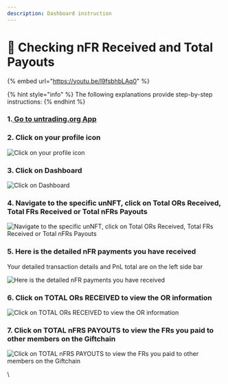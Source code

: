 ```yaml
---
description: Dashboard instruction
---
```


# 🎁 Checking nFR Received and Total Payouts

{% embed url="https://youtu.be/l9fsbhbLAq0" %}

{% hint style="info" %}
The following explanations provide step-by-step instructions:
{% endhint %}

### 1.[ Go to untrading.org App](https://untrading.org/unnfts)

### 2. Click on your profile icon

![Click on your profile icon](https://lh5.googleusercontent.com/JNVB0yeLH5zYyxgEkLV7ciEPIcfxEfWYHDBZQ7MPliuZ32FRwcoE1jKqfa3ce9hFFtydurT40W3IvHBKXyvYJZfoQgpB3AuLQTQMSZ7Yk_jV_Z2smyKGuDW00V2p-kI493TM9S_KliefEjaKce36QWpzDpTeIV_FrFP7JHr3nTxDdzrf_1hkWOxXNZQkcA)

### 3. Click on Dashboard

![Click on Dashboard](https://lh4.googleusercontent.com/7-J9FX_3__rfkA7er73wB7f935OaaJWSE38H8l9XySEUbqMXgDn1RMsAiSNrtIfhkaQ0Ft2pfxapxIG1lnS-lD9T_TA3vC2u5hL77ekfu1y5TxY070JnV9hCFfEApIHDwNJ0dG_LlnxptCFe3aoEIYHnKTm9rXPFG9vyLERzncVXGBthu9yexbZiOdE-HA)

### 4. Navigate to the specific unNFT, click on Total ORs Received, Total FRs Received or Total nFRs Payouts

![Navigate to the specific unNFT, click on Total ORs Received, Total FRs Received or Total nFRs Payouts](https://lh4.googleusercontent.com/z_cRHhz6uL6GlW9Ww4XZ18MFBF0vbNnkSTen9c20QrLX_ZXZKZ-XRLY9wqEn7j45mP4eEXYBmjJkVhqE0fH4E2NxLq37wlX0sAjohHjYPLYeCws1PwvFBkaD9ap_qhPYn6TQ2CXZPlzjegQ2hR3365mnOQhnLJKfLckZXP1BqGRs_6J_yrPccIoq93F55Q)

### 5. Here is the detailed nFR payments you have received

Your detailed transaction details and PnL total are on the left side bar

![Here is the detailed nFR payments you have received](https://lh3.googleusercontent.com/QFCcHU6c3x6iu707Vwz7XXoUFiUvJCFASo0HrwMGnIsz2BHAW3YkkEaSmYl4ZtD3Zu0RQvJjtVKOjkxSPp7QQ0Ljp8ii7w49RTZcmWe_qRMFg3GH9j8bZIAf6XEjI_FiA3uZgd5XQfycBdSdFtBQMsDkfuqsVTLTabSV39cnRorXewZDnWNeubUFyyub6A)

### 6. Click on TOTAL ORs RECEIVED to view the OR information

![Click on TOTAL ORs RECEIVED to view the OR information](https://lh6.googleusercontent.com/l7RtlC2Ldd-PFjm58CSRwT6dpp8tKLlS0VOXhKA--oxiMyfZw9Rtx_aNKUj9GhCdFmY0VqXLdlrt2-r3iqEmTIH5Jp66s-8vG9zakaUOBlkosH1NFkE5HalZzOyeAcjI7QRnd2en8blMowpOYCdaD_YE-JGr2NMvNsltQiTUeiIpJEuSA-kg7bxZZa-uSA)

### 7. Click on TOTAL nFRS PAYOUTS to view the FRs you paid to other members on the Giftchain

![Click on TOTAL nFRS PAYOUTS to view the FRs you paid to other members on the Giftchain](https://lh6.googleusercontent.com/Oi-yrGV8WiA0-VzJV1hFRZ7l404NaQxew9TV0ys9TyBBZfnGX_glpMx6Diphtxbt2M2M3v6OrMdbUc3CZLK_1qbPB7MeOK0tRNRd5vWE1sXBPShWKeAdDSR6yANbSKApRqh07iQRfD2AkHyJqIJ97SZVO1TefvI9tvxLtWwmu8mlL_sv7ySl6KGnesanbA)

\
